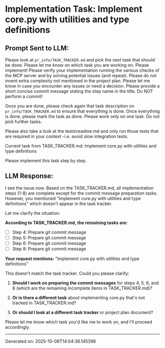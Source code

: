 # Implementation Task: Implement core.py with utilities and type definitions

## Prompt Sent to LLM:
Please look at `pr_info/TASK_TRACKER.md` and pick the next task that should be done.
Please let me know on which task you are working on.
Please implement!
Please verify your implementation running the various checks of the MCP server and by solving potential issues (and repeat).
Please do not invent extra complexity not mentioned in the project plan.
Please let me know in case you encounter any issues or need a decision.
Please provide a short concise commit message stating the step name in the title. Do NOT perform a commit!

Once you are done, please check again that task description on `pr_info/TASK_TRACKER.md` to ensure that everything is done.
Once everything is done, please mark the task as done.
Please work only on one task. Do not pick further tasks.

Please also take a look at the tests\readme.md and only run those tests that are required in your context -i.e. avoid slow integration tests.

Current task from TASK_TRACKER.md: Implement core.py with utilities and type definitions

Please implement this task step by step.

## LLM Response:
I see the issue now. Based on the TASK_TRACKER.md, all implementation steps (1-8) are complete except for the commit message preparation tasks. However, you mentioned "Implement core.py with utilities and type definitions" which doesn't appear in the task tracker. 

Let me clarify the situation:

**According to TASK_TRACKER.md, the remaining tasks are:**
- [ ] Step 4: Prepare git commit message 
- [ ] Step 5: Prepare git commit message
- [ ] Step 6: Prepare git commit message
- [ ] Step 8: Prepare git commit message

**Your request mentions:** "Implement core.py with utilities and type definitions"

This doesn't match the task tracker. Could you please clarify:

1. **Should I work on preparing the commit messages** for steps 4, 5, 6, and 8 (which are the remaining incomplete items in TASK_TRACKER.md)?

2. **Or is there a different task** about implementing core.py that's not tracked in TASK_TRACKER.md?

3. **Or should I look at a different task tracker** or project plan document?

Please let me know which task you'd like me to work on, and I'll proceed accordingly.

---
Generated on: 2025-10-06T14:04:36.145396